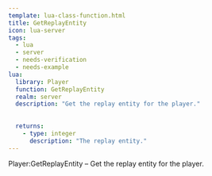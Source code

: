 ```yaml
---
template: lua-class-function.html
title: GetReplayEntity
icon: lua-server
tags:
  - lua
  - server
  - needs-verification
  - needs-example
lua:
  library: Player
  function: GetReplayEntity
  realm: server
  description: "Get the replay entity for the player."
  
  
  returns:
    - type: integer
      description: "The replay entity."
---
```


<div class="lua__search__keywords">
Player:GetReplayEntity &#x2013; Get the replay entity for the player.
</div>
